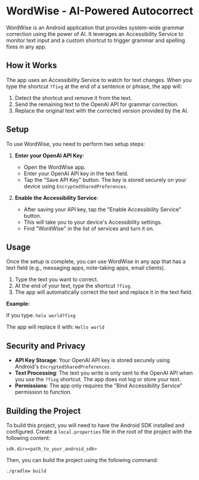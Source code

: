 # WordWise - AI-Powered Autocorrect

WordWise is an Android application that provides system-wide grammar correction using the power of AI. It leverages an Accessibility Service to monitor text input and a custom shortcut to trigger grammar and spelling fixes in any app.

## How it Works

The app uses an Accessibility Service to watch for text changes. When you type the shortcut `?fixg` at the end of a sentence or phrase, the app will:

1.  Detect the shortcut and remove it from the text.
2.  Send the remaining text to the OpenAI API for grammar correction.
3.  Replace the original text with the corrected version provided by the AI.

## Setup

To use WordWise, you need to perform two setup steps:

1.  **Enter your OpenAI API Key**:
    *   Open the WordWise app.
    *   Enter your OpenAI API key in the text field.
    *   Tap the "Save API Key" button. The key is stored securely on your device using `EncryptedSharedPreferences`.

2.  **Enable the Accessibility Service**:
    *   After saving your API key, tap the "Enable Accessibility Service" button.
    *   This will take you to your device's Accessibility settings.
    *   Find "WordWise" in the list of services and turn it on.

## Usage

Once the setup is complete, you can use WordWise in any app that has a text field (e.g., messaging apps, note-taking apps, email clients).

1.  Type the text you want to correct.
2.  At the end of your text, type the shortcut `?fixg`.
3.  The app will automatically correct the text and replace it in the text field.

**Example:**

If you type: `helo world?fixg`

The app will replace it with: `Hello world`

## Security and Privacy

*   **API Key Storage**: Your OpenAI API key is stored securely using Android's `EncryptedSharedPreferences`.
*   **Text Processing**: The text you write is only sent to the OpenAI API when you use the `?fixg` shortcut. The app does not log or store your text.
*   **Permissions**: The app only requires the "Bind Accessibility Service" permission to function.

## Building the Project

To build this project, you will need to have the Android SDK installed and configured. Create a `local.properties` file in the root of the project with the following content:

```
sdk.dir=<path_to_your_android_sdk>
```

Then, you can build the project using the following command:

```bash
./gradlew build
```